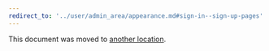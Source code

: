 ```yaml
---
redirect_to: '../user/admin_area/appearance.md#sign-in--sign-up-pages'
---
```


This document was moved to [another location](../user/admin_area/appearance.md#sign-in--sign-up-pages).

<!-- This redirect file can be deleted after February 1, 2021. -->
<!-- Before deletion, see: https://docs.gitlab.com/ee/development/documentation/#move-or-rename-a-page -->
